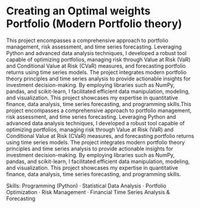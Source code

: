 # Creating an Optimal weights Portfolio (Modern Portfolio theory)

This project encompasses a comprehensive approach to portfolio management, risk assessment, and time series forecasting. Leveraging Python and advanced data analysis techniques, I developed a robust tool capable of optimizing portfolios, managing risk through Value at Risk (VaR) and Conditional Value at Risk (CVaR) measures, and forecasting portfolio returns using time series models. The project integrates modern portfolio theory principles and time series analysis to provide actionable insights for investment decision-making. By employing libraries such as NumPy, pandas, and scikit-learn, I facilitated efficient data manipulation, modeling, and visualization. This project showcases my expertise in quantitative finance, data analysis, time series forecasting, and programming skills.This project encompasses a comprehensive approach to portfolio management, risk assessment, and time series forecasting. Leveraging Python and advanced data analysis techniques, I developed a robust tool capable of optimizing portfolios, managing risk through Value at Risk (VaR) and Conditional Value at Risk (CVaR) measures, and forecasting portfolio returns using time series models. The project integrates modern portfolio theory principles and time series analysis to provide actionable insights for investment decision-making. By employing libraries such as NumPy, pandas, and scikit-learn, I facilitated efficient data manipulation, modeling, and visualization. This project showcases my expertise in quantitative finance, data analysis, time series forecasting, and programming skills.

Skills: Programming (Python) · Statistical Data Analysis · Portfolio Optimization · Risk Management · Financial Time Series Analysis & Forecasting
